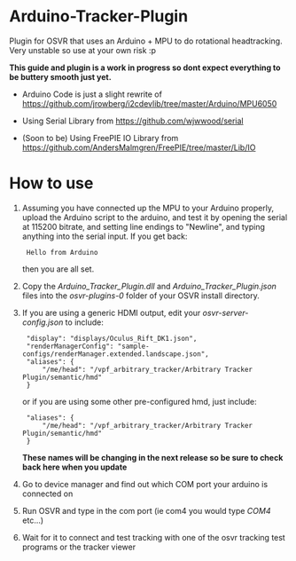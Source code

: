 # Arduino-Tracker-Plugin
Plugin for OSVR that uses an Arduino + MPU to do rotational headtracking. Very unstable so use at your own risk :p

**This guide and plugin is a work in progress so dont expect everything to be buttery smooth just yet.**

* Arduino Code is just a slight rewrite of https://github.com/jrowberg/i2cdevlib/tree/master/Arduino/MPU6050 

* Using Serial Library from https://github.com/wjwwood/serial

* (Soon to be) Using FreePIE IO Library from https://github.com/AndersMalmgren/FreePIE/tree/master/Lib/IO

# How to use
1. Assuming you have connected up the MPU to your Arduino properly, upload the Arduino script to the arduino, and test it by opening the serial at 115200 bitrate, and setting line endings to "Newline", and typing anything into the serial input. 
If you get back:

		Hello from Arduino

	then you are all set.
	
2. Copy the *Arduino_Tracker_Plugin.dll* and *Arduino_Tracker_Plugin.json* files into the *osvr-plugins-0* folder of your OSVR install directory.



3. If you are using a generic HDMI output, edit your *osvr-server-config.json* to include:

		"display": "displays/Oculus_Rift_DK1.json",
		"renderManagerConfig": "sample-configs/renderManager.extended.landscape.json",
		"aliases": {
			"/me/head": "/vpf_arbitrary_tracker/Arbitrary Tracker Plugin/semantic/hmd"
		}

	or if you are using some other pre-configured hmd, just include:

		"aliases": {
			"/me/head": "/vpf_arbitrary_tracker/Arbitrary Tracker Plugin/semantic/hmd"
		}
	**These names will be changing in the next release so be sure to check back here when you update**
4. Go to device manager and find out which COM port your arduino is connected on

5. Run OSVR and type in the com port (ie com4 you would type *COM4* etc...)

6. Wait for it to connect and test tracking with one of the osvr tracking test programs or the tracker viewer
